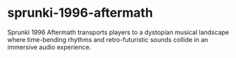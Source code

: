 # sprunki-1996-aftermath
Sprunki 1996 Aftermath transports players to a dystopian musical landscape where time-bending rhythms and retro-futuristic sounds collide in an immersive audio experience.
